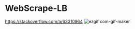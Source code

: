 # WebScrape-LB
https://stackoverflow.com/a/63310964
![ezgif com-gif-maker](https://user-images.githubusercontent.com/94905245/184637217-1d8be7b6-7d52-4f90-b414-73d19fe9fa1e.gif)
